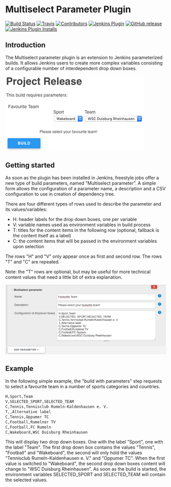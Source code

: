 # Multiselect Parameter Plugin

[![Build Status](https://ci.jenkins.io/job/Plugins/job/multiselect-parameter-plugin/job/master/badge/icon)](https://ci.jenkins.io/job/Plugins/job/multiselect-parameter-plugin/job/master/)
[![Travis](https://img.shields.io/travis/jenkinsci/multiselect-parameter-plugin.svg?logo=travis&label=build&logoColor=white)](https://travis-ci.org/jenkinsci/multiselect-parameter-plugin)
[![Contributors](https://img.shields.io/github/contributors/jenkinsci/multiselect-parameter-plugin.svg)](https://github.com/jenkinsci/multiselect-parameter-plugin/graphs/contributors)
[![Jenkins Plugin](https://img.shields.io/jenkins/plugin/v/multiselect-parameter.svg)](https://plugins.jenkins.io/multiselect-parameter)
[![GitHub release](https://img.shields.io/github/release/jenkinsci/multiselect-parameter-plugin.svg?label=changelog)](https://github.com/jenkinsci/multiselect-parameter-plugin/releases/latest)
[![Jenkins Plugin Installs](https://img.shields.io/jenkins/plugin/i/multiselect-parameter.svg?color=blue)](https://plugins.jenkins.io/multiselect-parameter)

## Introduction

The Multiselect parameter plugin is an extension to Jenkins parameterized builds. It allows Jenkins users to 
create more complex variables consisting of a configurable number of interdependent drop down boxes.

![Example select boxes](images/sample_build.png)

## Getting started

As soon as the plugin has been installed in Jenkins, freestyle jobs offer a new type of build parameters, 
named "Multiselect parameter". A simple form allows the configuration of a parameter name, a description
and a CSV configuration to use in creation of dependency tree.

There are four different types of rows used to describe the parameter and its values/variables:

* H: header labels for the drop down boxes, one per variable
* V: variable names used as environment variables in build process
* T: titles for the content items in the following row (optional, fallback is the content itself as a label)
* C: the content items that will be passed in the environment variables upon selection

The rows "H" and "V" only appear once as first and second row. The rows "T" and "C" are repeated.

Note: the "T" rows are optional, but may be useful for more technical content values that need a little bit of extra explanation.

![Example configuration](images/sample_configuration.png)

## Example 

In the following simple example, the "build with parameters" step requests to select a favourite team in
a number of sports categories and countries.
 
```csv
H,Sport,Team
V,SELECTED_SPORT,SELECTED_TEAM
C,Tennis,Tennisclub Rumeln-Kaldenhausen e. V.
T,,Alternative label
C,Tennis,Oppumer TC
C,Football,Rumelner TV
C,Football,FC Rumeln
C,Wakeboard,WSC Duisburg Rheinhausen
```

This will display two drop down boxes. One with the label "Sport", one with the label "Team".
The first drop down box contains the values "Tennis", "Football" and "Wakeboard", the second will only hold the values "Tennisclub Rumeln-Kaldenhausen e. V." and "Oppumer TC".
When the first value is switched to "Wakeboard", the second drop down boxes content will change to "WSC Duisburg Rheinhausen".
As soon as the build is started, the environment variables SELECTED_SPORT and SELECTED_TEAM will contain the selected values.
